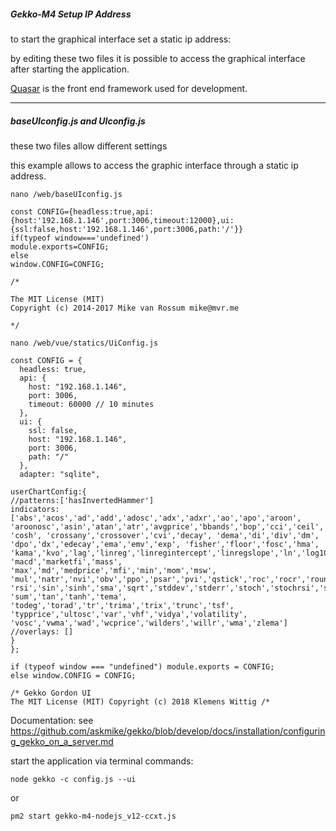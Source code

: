 ##### Gekko-M4 Setup IP Address


to start the graphical interface set a static ip address:

by editing these two files it is possible to access the graphical interface after starting the application.


[Quasar](https://v0-16.quasar-framework.org/) is the front end framework used for development.



-----


##### baseUIconfig.js and UIconfig.js  
these two files allow different settings

this example allows to access the graphic interface through a static ip address.


```
nano /web/baseUIconfig.js

```

```
const CONFIG={headless:true,api:{host:'192.168.1.146',port:3006,timeout:12000},ui:{ssl:false,host:'192.168.1.146',port:3006,path:'/'}}
if(typeof window==='undefined')
module.exports=CONFIG;
else
window.CONFIG=CONFIG;

/*

The MIT License (MIT)
Copyright (c) 2014-2017 Mike van Rossum mike@mvr.me

*/

```






```
nano /web/vue/statics/UiConfig.js

```

```
const CONFIG = {
  headless: true,
  api: {
    host: "192.168.1.146",
    port: 3006,
    timeout: 60000 // 10 minutes
  },
  ui: {
    ssl: false,
    host: "192.168.1.146",
    port: 3006,
    path: "/"
  },
  adapter: "sqlite",

userChartConfig:{
//patterns:['hasInvertedHammer']
indicators: ['abs','acos','ad','add','adosc','adx','adxr','ao','apo','aroon',
'aroonosc','asin','atan','atr','avgprice','bbands','bop','cci','ceil','cmo','cos',
'cosh', 'crossany','crossover','cvi','decay', 'dema','di','div','dm',
'dpo','dx','edecay','ema','emv','exp', 'fisher','floor','fosc','hma',
'kama','kvo','lag','linreg','linregintercept','linregslope','ln','log10',
'macd','marketfi','mass', 'max','md','medprice','mfi','min','mom','msw',
'mul','natr','nvi','obv','ppo','psar','pvi','qstick','roc','rocr','round',
'rsi','sin','sinh','sma','sqrt','stddev','stderr','stoch','stochrsi','sub',
'sum','tan','tanh','tema', 'todeg','torad','tr','trima','trix','trunc','tsf',
'typprice','ultosc','var','vhf','vidya','volatility',
'vosc','vwma','wad','wcprice','wilders','willr','wma','zlema']
//overlays: []
}
};

if (typeof window === "undefined") module.exports = CONFIG;
else window.CONFIG = CONFIG;

/* Gekko Gordon UI 
The MIT License (MIT) Copyright (c) 2018 Klemens Wittig /*

```

Documentation:
see https://github.com/askmike/gekko/blob/develop/docs/installation/configuring_gekko_on_a_server.md



start the application via terminal commands:

```
node gekko -c config.js --ui

```

or

```
pm2 start gekko-m4-nodejs_v12-ccxt.js

```






